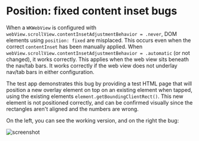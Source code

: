 #  Position: fixed content inset bugs

When a `WKWebView` is configured with `webView.scrollView.contentInsetAdjustmentBehavior = .never`, DOM elements using `position: fixed` are misplaced. This occurs even when the correct `contentInset` has been manually applied. When `webView.scrollView.contentInsetAdjustmentBehavior = .automatic` (or not changed), it works correctly. This applies when the web view sits beneath the nav/tab bars. It works correctly if the web view does not underlay nav/tab bars in either configuration. 

The test app demonstrates this bug by providing a test HTML page that will position a new overlay element on top on an existing element when tapped, using the existing elements `element.getBoundingClientRect()`. This new element is not positioned correctly, and can be confirmed visually since the rectangles aren't aligned and the numbers are wrong.

On the left, you can see the working version, and on the right the bug:

![screenshot](https://github.com/zachwaugh/wkwebview-bugs/raw/master/Screenshots/position-fixed-content-inset.png)
